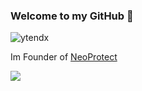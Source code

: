 ### Welcome to my GitHub 👋
<p align="left"> <img src="https://komarev.com/ghpvc/?username=ytendx&label=Profile%20views&color=ff0000&style=plastic" alt="ytendx" /> </p>

Im Founder of [NeoProtect](https://neoprotect.net/)

<p align="left"><img src="https://github-readme-stats.vercel.app/api?username=ytendx&show_icons=true&theme=radical" /></p>
